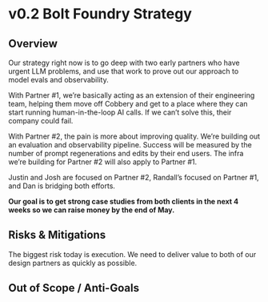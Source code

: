# v0.2 Bolt Foundry Strategy

## Overview

Our strategy right now is to go deep with two early partners who have urgent LLM
problems, and use that work to prove out our approach to model evals and
observability.

With Partner #1, we’re basically acting as an extension of their engineering team,
helping them move off Cobbery and get to a place where they can start running
human-in-the-loop AI calls. If we can’t solve this, their company
could fail.

With Partner #2, the pain is more about improving quality. We’re building out an
evaluation and observability pipeline. Success will be measured by the number of
prompt regenerations and edits by their end users. The infra we’re building for
Partner #2 will also apply to Partner #1.

Justin and Josh are focused on Partner #2, Randall’s focused on Partner #1, and Dan is
bridging both efforts.

**Our goal is to get strong case studies from both clients in the next 4 weeks
so we can raise money by the end of May.**

## Risks & Mitigations

The biggest risk today is execution. We need to deliver value to both of our design partners as quickly as possible. 

## Out of Scope / Anti-Goals
